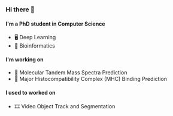### Hi there 👋

#### I'm a PhD student in Computer Science

- 🖥️ Deep Learning
- 🌱 Bioinformatics

#### I'm working on

- 🧪 Molecular Tandem Mass Spectra Prediction
- 🧬 Major Histocompatibility Complex (MHC) Binding Prediction

#### I used to worked on

- 🎞️ Video Object Track and Segmentation

<!--
**JosieHong/JosieHong** is a ✨ _special_ ✨ repository because its `README.md` (this file) appears on your GitHub profile.

Here are some ideas to get you started:

- 🔭 I’m currently working on ...
- 🌱 I’m currently learning ...
- 👯 I’m looking to collaborate on ...
- 🤔 I’m looking for help with ...
- 💬 Ask me about ...
- 📫 How to reach me: ...
- 😄 Pronouns: ...
- ⚡ Fun fact: ...

![Github Stats](https://github-readme-stats.vercel.app/api?username=josiehong&count_private=true&show_icons=true&include_all_commits=true)
-->

